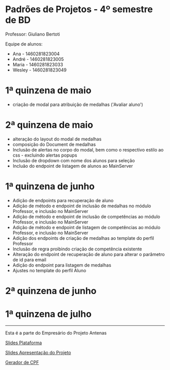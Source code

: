 # Padrões de Projetos - 4º semestre de BD

Professor: Giuliano Bertoti 

Equipe de alunos:

* Ana - 1460281823004
* André - 1460281823005
* Maria - 1460281823033
* Wesley - 1460281823049

# 1ª quinzena de maio
* criação de modal para atribuição de medalhas ('Avaliar aluno')

# 2ª quinzena de maio
* alteração do layout do modal de medalhas
* composição do Document de medalhas
* Inclusão de alertas no corpo do modal, bem como o respectivo estilo ao css - excluindo alertas popups
* Inclusão de dropdown com nome dos alunos para seleção
* Incluão do endpoint de listagem de alunos ao MainServer

# 1ª quinzena de junho
* Adição de endpoints para recuperação de aluno
* Adição de método e endpoint de inclusão de medalhas no módulo Professor, e inclusão no MainServer
* Adição de método e endpoint de inclusão de competências ao módulo Professor, e inclusão no MainServer
* Adição de método e endpoint de listagem de competências ao módulo Professor, e inclusão no MainServer
* Adição dos endpoints de criação de medalhas ao template do perfil Professor
* Inclusão de regra proibindo criação de competência existente
* Alteração do endpoint de recuperação de aluno para alterar o parâmetro de id para email
* Adição do endpoint para listagem de medalhas
* Ajustes no template do perfil Aluno

# 2ª quinzena de junho

# 1ª quinzena de julho

___
Esta é a parte do Empresário do Projeto Antenas

[Slides Plataforma](
https://docs.google.com/presentation/d/1bn0DkeJ3zxFEXiUL9zu4jwgwxfYi89Eq7zq-_P8YfH4/edit#slide=id.g6c60a8865b_0_41)

[Slides Apresentação do Projeto](
https://docs.google.com/presentation/d/1VVbrHkudAi9k5q97nC-uFb0a0IMOPBBZB769pNmvCfk/edit#slide=id.g5e5b22e464_0_0)

[Gerador de CPF](https://www.4devs.com.br/gerador_de_cpf)
